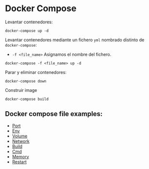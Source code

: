 # Docker Compose

Levantar contenedores:
```
docker-compose up -d
```

Levantar contenedores mediante un fichero `yml` nombrado distinto de `docker-compose`:
- `-f <file_name>` Asignamos el nombre del fichero.
```
docker-compose -f <file_name> up -d
```

Parar y eliminar contenedores:
```
docker-compose down
```

Construir image
```
docker-compose build
```


## Docker compose file examples:

- [Port](docker-compose-port.yml)
- [Env](docker-compose-env.yml)
- [Volume](docker-compose-volume.yml)
- [Network](docker-compose-network.yml)
- [Build](docker-compose-build.yml)
- [Cmd](docker-compose-cmd.yml)
- [Memory](docker-compose-memory.yml)
- [Restart](docker-compose-restart.yml)